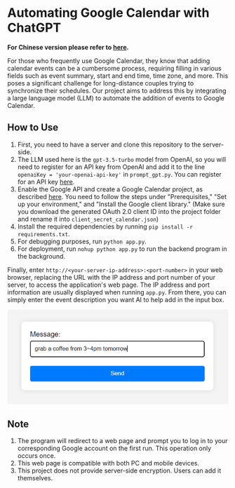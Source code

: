 # Automating Google Calendar with ChatGPT

**For Chinese version please refer to [here](README_CN.md).**

For those who frequently use Google Calendar, they know that adding calendar events can be a cumbersome process, requiring filling in various fields such as event summary, start and end time, time zone, and more. This poses a significant challenge for long-distance couples trying to synchronize their schedules. Our project aims to address this by integrating a large language model (LLM) to automate the addition of events to Google Calendar.

## How to Use
1. First, you need to have a server and clone this repository to the server-side.
2. The LLM used here is the `gpt-3.5-turbo` model from OpenAI, so you will need to register for an API key from OpenAI and add it to the line `openaiKey = 'your-openai-api-key'` in `prompt_gpt.py`. You can register for an API key [here](https://beta.openai.com/signup).
3. Enable the Google API and create a Google Calendar project, as described [here](https://developers.google.com/calendar/api/quickstart/python?hl=en). You need to follow the steps under "Prerequisites," "Set up your environment," and "Install the Google client library." (Make sure you download the generated OAuth 2.0 client ID into the project folder and rename it into `client_secret_calendar.json`)
4. Install the required dependencies by running `pip install -r requirements.txt`.
5. For debugging purposes, run `python app.py`.
6. For deployment, run `nohup python app.py` to run the backend program in the background.

Finally, enter `http://<your-server-ip-address>:<port-number>` in your web browser, replacing the URL with the IP address and port number of your server, to access the application's web page. The IP address and port information are usually displayed when running `app.py`. From there, you can simply enter the event description you want AI to help add in the input box.

![Example Image](example.png)

## Note
1. The program will redirect to a web page and prompt you to log in to your corresponding Google account on the first run. This operation only occurs once.
2. This web page is compatible with both PC and mobile devices.
3. This project does not provide server-side encryption. Users can add it themselves.